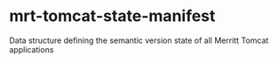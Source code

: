# mrt-tomcat-state-manifest
Data structure defining the semantic version state of all Merritt Tomcat applications
